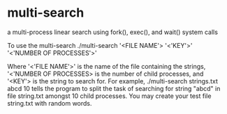 # multi-search
a multi-process linear search using fork(), exec(), and wait() system calls

To use the multi-search
./multi-search '<FILE NAME'> '<'KEY'>' '<'NUMBER OF PROCESSES'>'
  
Where '<'FILE NAME'>' is the name of the file containing the strings, '<'NUMBER OF PROCESSES> is
the number of child processes, and '<KEY'> is the string to search for. For example, ./multi-search
strings.txt abcd 10 tells the program to split the task of searching for string "abcd" in file string.txt amongst 10 child processes.
You may create your test file string.txt with random words.
